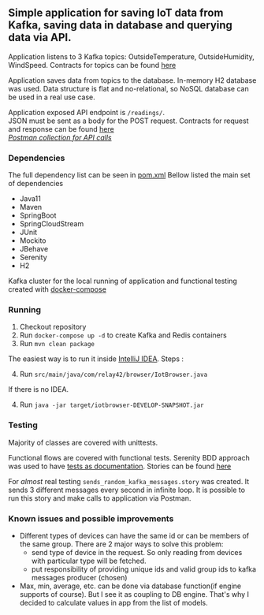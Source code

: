 
## Simple application for saving IoT data from Kafka, saving data in database and querying data via API.

Application listens to 3 Kafka topics: OutsideTemperature, OutsideHumidity, WindSpeed. 
Contracts for topics can be found [here](https://github.com/santik/iot-browser/tree/master/src/main/resources/schema)

Application saves data from topics to the database. In-memory H2 database was used. Data structure is flat and no-relational, so NoSQL database can be used in a real use case.

Application exposed API endpoint is `/readings/`.   
JSON must be sent as a body for the POST request.
Contracts for request and response can be found [here](https://github.com/santik/iot-browser/tree/master/src/main/resources/schema)  
*[Postman collection for API calls](https://github.com/santik/iot-browser/blob/master/relay42.postman_collection.json)*
  
### Dependencies
The full dependency list can be seen in [pom.xml](https://github.com/santik/iot-browser/blob/master/pom.xml)
Bellow listed the main set of dependencies

 - Java11
 - Maven
 - SpringBoot
 - SpringCloudStream
 - JUnit
 - Mockito
 - JBehave
 - Serenity
 - H2
 
 Kafka cluster for the local running of application and functional testing created with [docker-compose](https://github.com/santik/iot-browser/blob/master/docker-compose.yml) 

### Running

 1. Checkout repository
 2. Run `docker-compose up -d` to create Kafka and Redis containers
 3. Run `mvn clean package`

The easiest way is to run it inside [IntelliJ IDEA](https://www.jetbrains.com/idea/). 
Steps :

 4. Run `src/main/java/com/relay42/browser/IotBrowser.java`

If there is no IDEA. 

 4. Run `java -jar target/iotbrowser-DEVELOP-SNAPSHOT.jar` 
 
 ### Testing
 
 Majority of classes are covered with unittests.
 
 Functional flows are covered with functional tests. Serenity BDD approach was used to have [tests as documentation](https://en.wikipedia.org/wiki/Specification_by_example). 
 Stories can be found [here](https://github.com/santik/iot-browser/tree/master/src/test/resources/com/relay42/functional/stories) 
 
 For _almost_ real testing `sends_random_kafka_messages.story` was created. It sends 3 different messages every second in infinite loop. It is possible to run this story and make calls to application via Postman. 
 ### Known issues and possible improvements
  - Different types of devices can have the same id or can be members of the same group. There are 2 major ways to solve this problem:
    - send type of device in the request. So only reading from devices with particular type will be fetched.
    - put responsibility of providing unique ids and valid group ids to kafka messages producer (chosen)
  - Max, min, average, etc. can be done via database function(if engine supports of course). But I see it as coupling to DB engine. That's why I decided to calculate values in app from the list of models.